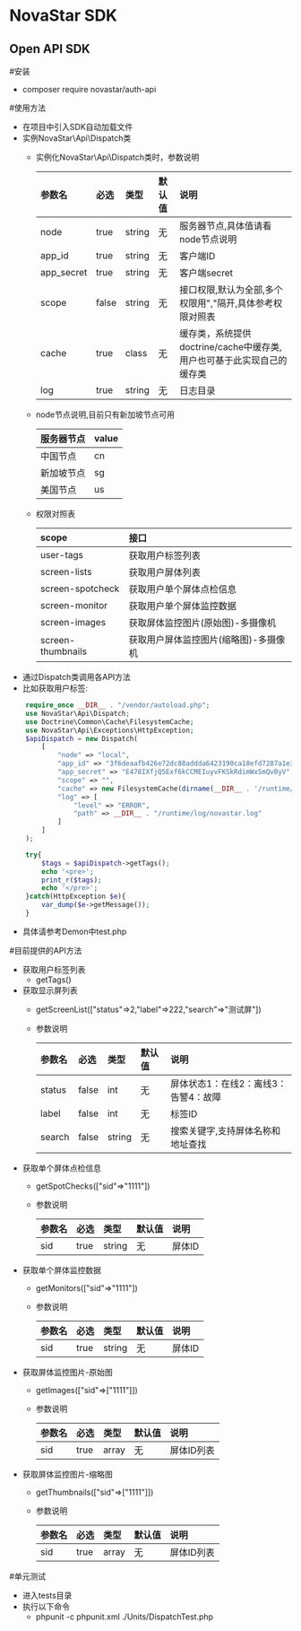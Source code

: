 NovaStar SDK
=============

Open API SDK
-------------
#安装
* composer require novastar/auth-api

#使用方法
* 在项目中引入SDK自动加载文件
* 实例NovaStar\Api\Dispatch类
	* 实例化NovaStar\Api\Dispatch类时，参数说明

		|参数名|必选|类型|默认值|说明|
		|:----    |:---|:----- |:--- |:-----   |
		|node |true  |string |无 |服务器节点,具体值请看node节点说明 |
		|app_id |true  |string |无 |客户端ID |
		|app_secret |true |string |无 |客户端secret |
		|scope |false |string |无 |接口权限,默认为全部,多个权限用","隔开,具体参考权限对照表|
		|cache |true |class |无 |缓存类，系统提供doctrine/cache中缓存类,用户也可基于此实现自己的缓存类|
		|log |true |string |无 |日志目录 |
	* node节点说明,目前只有新加坡节点可用

		|服务器节点|value|
		|:----    |:---|
		|中国节点 |cn  |
		|新加坡节点 |sg  |
		|美国节点 |us  |
	* 权限对照表

		|scope|接口|
		|:----    |:---|
		|user-tags |获取用户标签列表  |
		|screen-lists |获取用户屏体列表  |
		|screen-spotcheck |获取用户单个屏体点检信息  |
		|screen-monitor |获取用户单个屏体监控数据  |
		|screen-images |获取屏体监控图片(原始图)-多摄像机  |
		|screen-thumbnails |获取用户屏体监控图片(缩略图)-多摄像机  |
* 通过Dispatch类调用各API方法
* 比如获取用户标签:
```PHP
	require_once __DIR__ . "/vendor/autoload.php";
	use NovaStar\Api\Dispatch;
	use Doctrine\Common\Cache\FilesystemCache;
	use NovaStar\Api\Exceptions\HttpException;
	$apiDispatch = new Dispatch(
		[
			"node" => "local",
			"app_id" => "3f6deaafb426e72dc88addda6423190ca18efd7287a1e311417da7ee",
			"app_secret" => "E478IXfjQ5Exf6kCCMEIuyvFKSkRdimWxSmQvByV",
			"scope" => "",
			"cache" => new FilesystemCache(dirname(__DIR__ . '/runtime/cache')),
			"log" => [
				"level" => "ERROR",
				"path" => __DIR__ . "/runtime/log/novastar.log"
			]
		]
	);

	try{
		$tags = $apiDispatch->getTags();
		echo '<pre>';
		print_r($tags);
		echo '</pre>';
	}catch(HttpException $e){
		var_dump($e->getMessage());
	}
```
* 具体请参考Demon中test.php

#目前提供的API方法
* 获取用户标签列表
	* getTags()
* 获取显示屏列表
	* getScreenList(["status"=>2,"label"=>222,"search"=>"测试屏"])
	* 参数说明

		|参数名|必选|类型|默认值|说明|
		|:----    |:---|:----- |:--- |:-----   |
		|status |false  |int |无 |屏体状态1：在线2：离线3：告警4：故障 |
		|label |false  |int |无 |标签ID |
		|search |false |string |无 |搜索关键字,支持屏体名称和地址查找 |
* 获取单个屏体点检信息
	* getSpotChecks(["sid"=>"1111"])
	* 参数说明

		|参数名|必选|类型|默认值|说明|
		|:----    |:---|:----- |:--- |:-----   |
		|sid |true  |string |无 |屏体ID |
* 获取单个屏体监控数据
	* getMonitors(["sid"=>"1111"])
	* 参数说明

		|参数名|必选|类型|默认值|说明|
		|:----    |:---|:----- |:--- |:-----   |
		|sid |true  |string |无 |屏体ID |
* 获取屏体监控图片-原始图
	* getImages(["sid"=>["1111"]])
	* 参数说明
		
		|参数名|必选|类型|默认值|说明|
		|:----    |:---|:----- |:--- |:-----   |
		|sid |true  |array |无 |屏体ID列表 |
* 获取屏体监控图片-缩略图
	* getThumbnails(["sid"=>["1111"]])
	* 参数说明
		
		|参数名|必选|类型|默认值|说明|
		|:----    |:---|:----- |:--- |:-----   |
		|sid |true  |array |无 |屏体ID列表 |

#单元测试
* 进入tests目录
* 执行以下命令
	* phpunit -c phpunit.xml ./Units/DispatchTest.php
